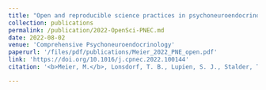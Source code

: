 ```yaml
---
title: "Open and reproducible science practices in psychoneuroendocrinology: opportunities to foster scientific progress."
collection: publications
permalink: /publication/2022-OpenSci-PNEC.md
date: 2022-08-02
venue: 'Comprehensive Psychoneuroendocrinology'
paperurl: '/files/pdf/publications/Meier_2022_PNE_open.pdf'
link: 'https://doi.org/10.1016/j.cpnec.2022.100144'
citation: '<b>Meier, M.</b>, Lonsdorf, T. B., Lupien, S. J., Stalder, T., Laufer, S., Sicorello, M., ... & Puhlmann, L. M. (2022). Open and reproducible science practices in psychoneuroendocrinology: opportunities to foster scientific progress. <i>Comprehensive Psychoneuroendocrinology</i>.<https://doi.org/10.1016/j.cpnec.2022.100144>'

---
```

